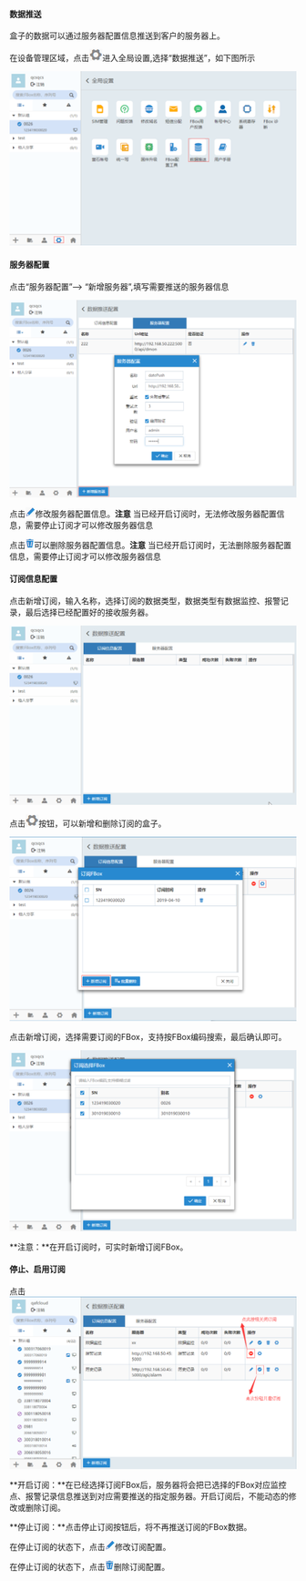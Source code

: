 #### **数据推送**  

盒子的数据可以通过服务器配置信息推送到客户的服务器上。  

在设备管理区域，点击![确认](Images/Groupmanagement.png)进入全局设置,选择“数据推送”，如下图所示  

![添加盒子分组](Images/DataPush.png)  

#### **服务器配置**  

点击“服务器配置”--> “新增服务器”,填写需要推送的服务器信息  

![添加盒子分组](Images/AddServerSetting.png)  

点击![添加盒子分组](Images/write.png)修改服务器配置信息。**注意** 当已经开启订阅时，无法修改服务器配置信息，需要停止订阅才可以修改服务器信息  

点击![添加盒子分组](Images/delete.png)可以删除服务器配置信息。**注意** 当已经开启订阅时，无法删除服务器配置信息，需要停止订阅才可以修改服务器信息  

#### **订阅信息配置**  

点击新增订阅，输入名称，选择订阅的数据类型，数据类型有数据监控、报警记录，最后选择已经配置好的接收服务器。  

![添加盒子分组](Images/NewSubscription.gif)  

点击![确认](Images/Groupmanagement.png)按钮，可以新增和删除订阅的盒子。  

![确认](Images/NewBoxSubscribe.png)  

点击新增订阅，选择需要订阅的FBox，支持按FBox编码搜索，最后确认即可。  

![确认](Images/BoxSubscribeNow.png)  

**注意：**在开启订阅时，可实时新增订阅FBox。  

#### **停止、启用订阅**  

点击![确认](Images/OpenCloseSubscribe.png)  

**开启订阅：**在已经选择订阅FBox后，服务器将会把已选择的FBox对应监控点、报警记录信息推送到对应需要推送的指定服务器。开启订阅后，不能动态的修改或删除订阅。  

**停止订阅：**点击停止订阅按钮后，将不再推送订阅的FBox数据。  

在停止订阅的状态下，点击![添加盒子分组](Images/write.png)修改订阅配置。  

在停止订阅的状态下，点击![添加盒子分组](Images/delete.png)删除订阅配置。